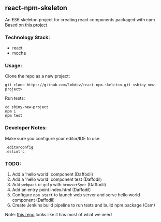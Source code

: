 ## react-npm-skeleton

An ES6 skeleton project for creating react components packaged with npm
Based on [this project](https://github.com/danvk/mocha-react)

### Technology Stack:

* react
* mocha

### Usage:

Clone the repo as a new project:

```
git clone https://github.com/lobdev/react-npm-skeleton.git <shiny-new-project>
```

Run tests:

```
cd shiny-new-project
npm i
npm test
```
### Developer Notes:

Make sure you configure your editor/IDE to use:

```
.editorconfig
.eslintrc
```
### TODO:
1. Add a 'hello world' component (Daffodil)
1. Add a 'hello world' component test (Daffodil)
1. Add `webpack` or `gulp` with `browserSync` (Daffodil)
1. Add an entry point index.html (Daffodil)
1. Configure `npm start` to launch web server and serve hello world component (Daffodil)
1. Create Jenkins build pipeline to run tests and build npm package (Cam)


Note: [this repo](https://github.com/tinkertrain/jspm-react) looks like it has most of what we need
